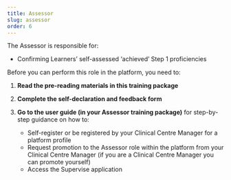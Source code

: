 ```yaml
---
title: Assessor
slug: assessor
order: 6
---
```

The Assessor is responsible for:

  - Confirming Learners’ self-assessed ‘achieved’ Step 1 proficiencies 

Before you can perform this role in the platform, you need to:

1. **Read the pre-reading materials in this training package**
2. **Complete the self-declaration and feedback form**
3. **Go to the user guide (in your Assessor training package)** for step-by-step guidance on how to:

    - Self-register or be registered by your Clinical Centre Manager for a platform profile
    - Request promotion to the Assessor role within the platform from your Clinical Centre Manager (if you are a Clinical Centre Manager you can promote yourself)
    - Access the Supervise application
